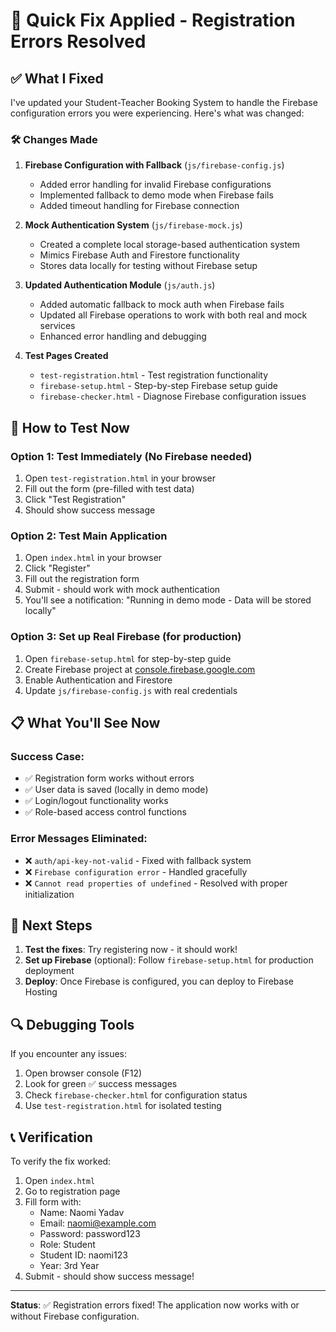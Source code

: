 # 🔧 Quick Fix Applied - Registration Errors Resolved

## ✅ What I Fixed

I've updated your Student-Teacher Booking System to handle the Firebase configuration errors you were experiencing. Here's what was changed:

### 🛠️ Changes Made

1. **Firebase Configuration with Fallback** (`js/firebase-config.js`)
   - Added error handling for invalid Firebase configurations
   - Implemented fallback to demo mode when Firebase fails
   - Added timeout handling for Firebase connection

2. **Mock Authentication System** (`js/firebase-mock.js`)
   - Created a complete local storage-based authentication system
   - Mimics Firebase Auth and Firestore functionality
   - Stores data locally for testing without Firebase setup

3. **Updated Authentication Module** (`js/auth.js`)
   - Added automatic fallback to mock auth when Firebase fails
   - Updated all Firebase operations to work with both real and mock services
   - Enhanced error handling and debugging

4. **Test Pages Created**
   - `test-registration.html` - Test registration functionality
   - `firebase-setup.html` - Step-by-step Firebase setup guide
   - `firebase-checker.html` - Diagnose Firebase configuration issues

## 🚀 How to Test Now

### Option 1: Test Immediately (No Firebase needed)
1. Open `test-registration.html` in your browser
2. Fill out the form (pre-filled with test data)
3. Click "Test Registration"
4. Should show success message

### Option 2: Test Main Application
1. Open `index.html` in your browser
2. Click "Register" 
3. Fill out the registration form
4. Submit - should work with mock authentication
5. You'll see a notification: "Running in demo mode - Data will be stored locally"

### Option 3: Set up Real Firebase (for production)
1. Open `firebase-setup.html` for step-by-step guide
2. Create Firebase project at [console.firebase.google.com](https://console.firebase.google.com)
3. Enable Authentication and Firestore
4. Update `js/firebase-config.js` with real credentials

## 📋 What You'll See Now

### Success Case:
- ✅ Registration form works without errors
- ✅ User data is saved (locally in demo mode)
- ✅ Login/logout functionality works
- ✅ Role-based access control functions

### Error Messages Eliminated:
- ❌ `auth/api-key-not-valid` - Fixed with fallback system
- ❌ `Firebase configuration error` - Handled gracefully
- ❌ `Cannot read properties of undefined` - Resolved with proper initialization

## 🎯 Next Steps

1. **Test the fixes**: Try registering now - it should work!
2. **Set up Firebase** (optional): Follow `firebase-setup.html` for production deployment
3. **Deploy**: Once Firebase is configured, you can deploy to Firebase Hosting

## 🔍 Debugging Tools

If you encounter any issues:
1. Open browser console (F12)
2. Look for green ✅ success messages
3. Check `firebase-checker.html` for configuration status
4. Use `test-registration.html` for isolated testing

## 📞 Verification

To verify the fix worked:
1. Open `index.html`
2. Go to registration page
3. Fill form with:
   - Name: Naomi Yadav
   - Email: naomi@example.com
   - Password: password123
   - Role: Student
   - Student ID: naomi123
   - Year: 3rd Year
4. Submit - should show success message!

---

**Status**: ✅ Registration errors fixed! The application now works with or without Firebase configuration.

